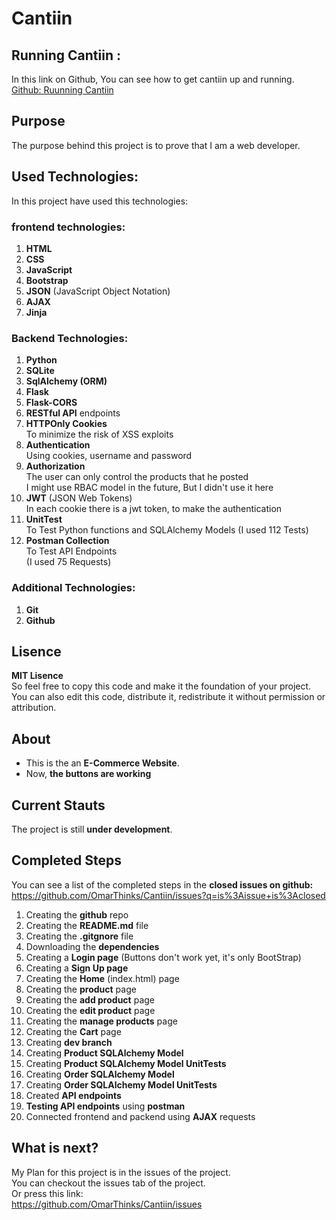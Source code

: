 # Cantiin #

## Running Cantiin : ##
In this link on Github, You can see how to get 
cantiin up and running.  
<a 
href="https://github.com/OmarThinks/Cantiin/tree/master/src"
target="_blank">Github: Ruunning Cantiin</a>
## Purpose ##

The purpose behind this project is to prove that I am a 
web developer.

## Used Technologies: ##
In this project have used this technologies:

### frontend technologies: ###
1. **HTML**
2. **CSS**
3. **JavaScript**
4. **Bootstrap**  
5. **JSON** (JavaScript Object Notation)
6. **AJAX**
7. **Jinja**

### Backend Technologies: ###
1. **Python**
2. **SQLite**
3. **SqlAlchemy (ORM)**
4. **Flask**
5. **Flask-CORS**
6. **RESTful API** endpoints
7. **HTTPOnly Cookies**  
To minimize the risk of XSS exploits 
8. **Authentication**  
Using cookies, username and password
9. **Authorization**  
The user can only control the products that he posted  
I might use RBAC model in the future, But I didn't use it here
10. **JWT** (JSON Web Tokens)  
In each cookie there is a jwt token, to make the authentication
11. **UnitTest**  
To Test Python functions and SQLAlchemy Models
(I used 112 Tests)
12. **Postman Collection**  
To Test API Endpoints  
(I used 75 Requests) 



### Additional Technologies: ###
1. **Git**
2. **Github**



## Lisence ##
**MIT Lisence**  
So feel free to copy
this code and make it the foundation of your project.  
You can also edit this code, distribute it, redistribute it without
permission or attribution.


## About ##
- This is the an **E-Commerce Website**.
- Now, **the buttons are working** 






## Current Stauts ##
The project is still **under development**.



## Completed Steps ##
You can see a list of the completed steps
 in the **closed issues on github:**    
 <a href="https://github.com/OmarThinks/Cantiin/issues?q=is%3Aissue+is%3Aclosed">
 https://github.com/OmarThinks/Cantiin/issues?q=is%3Aissue+is%3Aclosed</a>

1. Creating the **github** repo
2. Creating the **README.md** file
3. Creating the **.gitgnore** file
4. Downloading the **dependencies**
5. Creating a **Login page** (Buttons don't work 
yet, it's only BootStrap)
6. Creating a **Sign Up page**
7. Creating the **Home** (index.html) page
8. Creating the **product** page
9. Creating the **add product** page
10. Creating the **edit product** page
11. Creating the **manage products** page
12. Creating the **Cart** page
13. Creating **dev branch**
14. Creating **Product SQLAlchemy Model**
15. Creating **Product SQLAlchemy Model UnitTests**
16. Creating **Order SQLAlchemy Model**
17. Creating **Order SQLAlchemy Model UnitTests**
18. Created **API endpoints**
19. **Testing API endpoints** using **postman**
20. Connected frontend and packend using **AJAX** requests


## What is next? ## 

My Plan for this project is in the issues of the project.  
You can checkout the issues tab of the project.  
Or press this link:  
<a href="https://github.com/OmarThinks/Cantiin/issues"
target="_blank">https://github.com/OmarThinks/Cantiin/issues</a>







